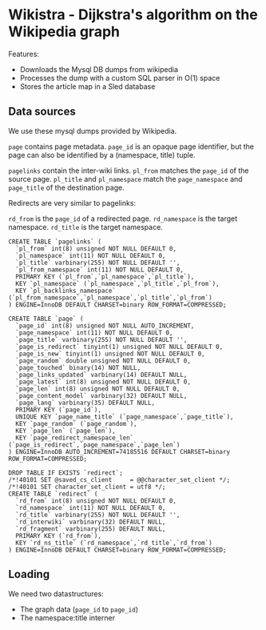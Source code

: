 # Wikistra - Dijkstra's algorithm on the Wikipedia graph

Features:

 - Downloads the Mysql DB dumps from wikipedia
 - Processes the dump with a custom SQL parser in O(1) space
 - Stores the article map in a Sled database


## Data sources

We use these mysql dumps provided by Wikipedia.

`page` contains page metadata. `page_id` is an opaque page identifier,
but the page can also be identified by a (namespace, title) tuple.

`pagelinks` contain the inter-wiki links. `pl_from` matches the `page_id` of the source page.
`pl_title` and `pl_namespace` match the `page_namespace` and `page_title` of the destination page.

Redirects are very similar to pagelinks:

`rd_from` is the `page_id` of a redirected page.
`rd_namespace` is the target namespace.
`rd_title` is the target namespace.

```mysql
CREATE TABLE `pagelinks` (
  `pl_from` int(8) unsigned NOT NULL DEFAULT 0,
  `pl_namespace` int(11) NOT NULL DEFAULT 0,
  `pl_title` varbinary(255) NOT NULL DEFAULT '',
  `pl_from_namespace` int(11) NOT NULL DEFAULT 0,
  PRIMARY KEY (`pl_from`,`pl_namespace`,`pl_title`),
  KEY `pl_namespace` (`pl_namespace`,`pl_title`,`pl_from`),
  KEY `pl_backlinks_namespace` (`pl_from_namespace`,`pl_namespace`,`pl_title`,`pl_from`)
) ENGINE=InnoDB DEFAULT CHARSET=binary ROW_FORMAT=COMPRESSED;

CREATE TABLE `page` (
  `page_id` int(8) unsigned NOT NULL AUTO_INCREMENT,
  `page_namespace` int(11) NOT NULL DEFAULT 0,
  `page_title` varbinary(255) NOT NULL DEFAULT '',
  `page_is_redirect` tinyint(1) unsigned NOT NULL DEFAULT 0,
  `page_is_new` tinyint(1) unsigned NOT NULL DEFAULT 0,
  `page_random` double unsigned NOT NULL DEFAULT 0,
  `page_touched` binary(14) NOT NULL,
  `page_links_updated` varbinary(14) DEFAULT NULL,
  `page_latest` int(8) unsigned NOT NULL DEFAULT 0,
  `page_len` int(8) unsigned NOT NULL DEFAULT 0,
  `page_content_model` varbinary(32) DEFAULT NULL,
  `page_lang` varbinary(35) DEFAULT NULL,
  PRIMARY KEY (`page_id`),
  UNIQUE KEY `page_name_title` (`page_namespace`,`page_title`),
  KEY `page_random` (`page_random`),
  KEY `page_len` (`page_len`),
  KEY `page_redirect_namespace_len` (`page_is_redirect`,`page_namespace`,`page_len`)
) ENGINE=InnoDB AUTO_INCREMENT=74185516 DEFAULT CHARSET=binary ROW_FORMAT=COMPRESSED;

DROP TABLE IF EXISTS `redirect`;
/*!40101 SET @saved_cs_client     = @@character_set_client */;
/*!40101 SET character_set_client = utf8 */;
CREATE TABLE `redirect` (
  `rd_from` int(8) unsigned NOT NULL DEFAULT 0,
  `rd_namespace` int(11) NOT NULL DEFAULT 0,
  `rd_title` varbinary(255) NOT NULL DEFAULT '',
  `rd_interwiki` varbinary(32) DEFAULT NULL,
  `rd_fragment` varbinary(255) DEFAULT NULL,
  PRIMARY KEY (`rd_from`),
  KEY `rd_ns_title` (`rd_namespace`,`rd_title`,`rd_from`)
) ENGINE=InnoDB DEFAULT CHARSET=binary ROW_FORMAT=COMPRESSED;
```



## Loading

We need two datastructures:

 - The graph data (`page_id` to `page_id`)
 - The namespace:title interner


